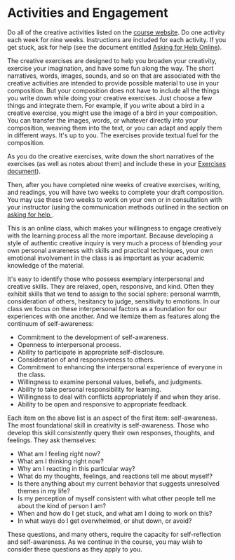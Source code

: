 # Activities and Engagement

Do all of the creative activities listed on the [course website](https://crwr1200.netlify.com/category/activities/). Do one activity each week for nine weeks. Instructions are included for each activity. If you get stuck, ask for help (see the document entitled [Asking for Help Online](06-Asking-for-Help-Online.md)).

The creative exercises are designed to help you broaden your creativity, exercise your imagination, and have some fun along the way. The short narratives, words, images, sounds, and so on that are associated with the creative activities are intended to provide possible material to use in your composition. But your composition does not have to include all the things you write down while doing your creative exercises. Just choose a few things and integrate them. For example, if you write about a bird in a creative exercise, you might use the image of a bird in your composition. You can transfer the images, words, or whatever directly into your composition, weaving them into the text, or you can adapt and apply them in different ways. It's up to you. The exercises provide textual fuel for the composition. 

As you do the creative exercises, write down the short narratives of the exercises (as well as notes about them) and include these in your [Exercises document](Exercises.md)).

Then, after you have completed nine weeks of creative exercises, writing, and readings, you will have two weeks to complete your draft composition. You may use these two weeks to work on your own or in consultation with your instructor (using the communication methods outlined in the section on [asking for help ](06-Asking-for-Help-Online.md).

This is an online class, which makes your willingness to engage creatively
with the learning process all the more important. Because developing a style of authentic creative inquiry is very much a process of blending your own personal awareness with skills and practical techniques, your own emotional involvement in the class is as important as your academic knowledge of the material.

It's easy to identify those who possess exemplary interpersonal and creative
skills. They are relaxed, open, responsive, and kind. Often they exhibit skills
that we tend to assign to the social sphere: personal warmth, consideration of
others, hesitancy to judge, sensitivity to emotions. In our class we focus on
these interpersonal factors as a foundation for our experiences with one
another. And we itemize them as features along the continuum of self-awareness:

* Commitment to the development of self-awareness.
* Openness to interpersonal process.
* Ability to participate in appropriate self-disclosure.
* Consideration of and responsiveness to others.
* Commitment to enhancing the interpersonal experience of everyone in the class.
* Willingness to examine personal values, beliefs, and judgments.
* Ability to take personal responsibility for learning.
* Willingness to deal with conflicts appropriately if and when they arise.
* Ability to be open and responsive to appropriate feedback.

Each item on the above list is an aspect of the first item:
self-awareness. The most foundational skill in creativity is
self-awareness. Those who develop this skill consistently query their
own responses, thoughts, and feelings. They ask themselves:

* What am I feeling right now?
* What am I thinking right now?
* Why am I reacting in this particular way?
* What do my thoughts, feelings, and reactions tell me about myself?
* Is there anything about my current behavior that suggests unresolved themes in my life?
* Is my perception of myself consistent with what other people tell me about the kind of person I am?
* When and how do I get stuck, and what am I doing to work on this?
* In what ways do I get overwhelmed, or shut down, or avoid?

These questions, and many others, require the capacity for self-reflection and
self-awareness. As we continue in the course, you may wish to consider these
questions as they apply to you.



